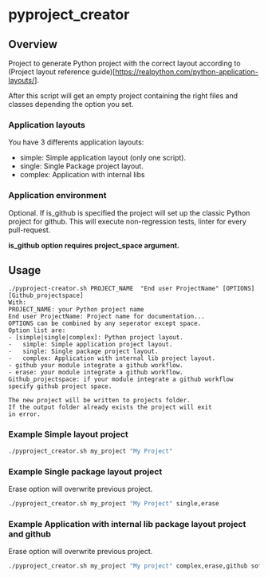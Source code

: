# pyproject_creator

## Overview

Project to generate Python project with the correct layout according to 
(Project layout reference guide)[https://realpython.com/python-application-layouts/].

After this script will get an empty project containing the right files and classes
depending the option you set.

### Application layouts

You have 3 differents application layouts:

* simple: Simple application layout (only one script).
* single: Single Package project layout.
* complex: Application with internal libs

### Application environment

Optional. If is_github is specified the project will set up the classic Python project
for github. This will execute non-regression tests, linter for every pull-request.

**is_github option requires project_space argument.**

## Usage

```
./pyproject-creator.sh PROJECT_NAME  "End user ProjectName" [OPTIONS] [Github_projectspace]
With:
PROJECT_NAME: your Python project name
End user ProjectName: Project name for documentation...
OPTIONS can be combined by any seperator except space.
Option list are: 
- [simple|single|complex]: Python project layout.
-   simple: Simple application project layout.
-   single: Single package project layout.
-   complex: Application with internal lib project layout.
- github your module integrate a github workflow.
- erase: your module integrate a github workflow.
Github_projectspace: if your module integrate a github workflow specify github project space.

The new project will be written to projects folder.
If the output folder already exists the project will exit
in error.
```

### Example Simple layout project

```bash
./pyproject_creator.sh my_project "My Project"
```

### Example Single package layout project

Erase option will overwrite previous project.

```bash
./pyproject_creator.sh my_project "My Project" single,erase
```

### Example Application with internal lib package layout project and github

Erase option will overwrite previous project.

```bash
./pyproject_creator.sh my_project "My project" complex,erase,github soft-r-evolution
```
